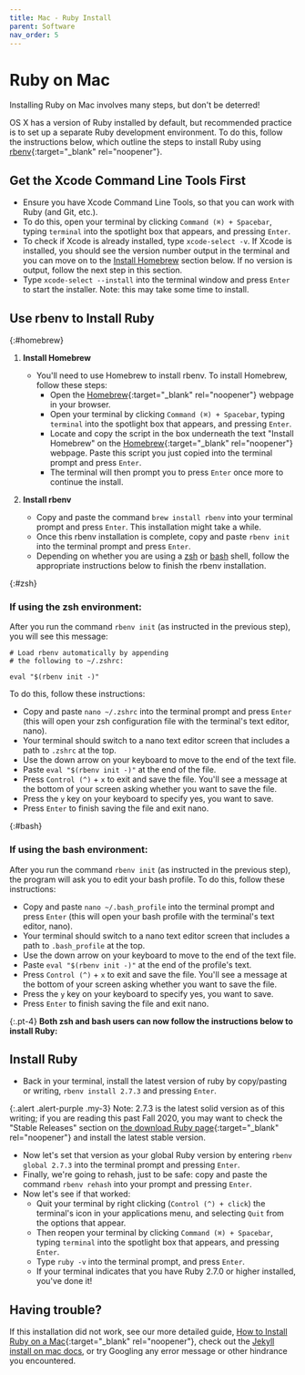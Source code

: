 ```yaml
---
title: Mac - Ruby Install
parent: Software
nav_order: 5
---
```


# Ruby on Mac

Installing Ruby on Mac involves many steps, but don't be deterred!

OS X has a version of Ruby installed by default, but recommended practice is to set up a separate Ruby development environment.
To do this, follow the instructions below, which outline the steps to install Ruby using [rbenv](https://github.com/rbenv/rbenv){:target="_blank" rel="noopener"}.

## Get the Xcode Command Line Tools First

- Ensure you have Xcode Command Line Tools, so that you can work with Ruby (and Git, etc.).
- To do this, open your terminal by clicking `Command (⌘) + Spacebar`, typing `terminal` into the spotlight box that appears, and pressing `Enter`.
- To check if Xcode is already installed, type `xcode-select -v`. If Xcode is installed, you should see the version number output in the terminal and you can move on to the [Install Homebrew](#homebrew) section below. If no version is output, follow the next step in this section.
- Type `xcode-select --install` into the terminal window and press `Enter` to start the installer. Note: this may take some time to install.

## Use rbenv to Install Ruby

{:#homebrew}
1. **Install Homebrew**
    - You'll need to use Homebrew to install rbenv. To install Homebrew, follow these steps:
        - Open the [Homebrew](https://brew.sh/){:target="_blank" rel="noopener"} webpage in your browser.
        - Open your terminal by clicking `Command (⌘) + Spacebar`, typing `terminal` into the spotlight box that appears, and pressing `Enter`.
        - Locate and copy the script in the box underneath the text "Install Homebrew" on the [Homebrew](https://brew.sh/){:target="_blank" rel="noopener"} webpage. Paste this script you just copied into the terminal prompt and press `Enter`.
        - The terminal will then prompt you to press `Enter` once more to continue the install.

2. **Install rbenv**
    - Copy and paste the command `brew install rbenv` into your terminal prompt and press `Enter`. This installation might take a while.
    - Once this rbenv installation is complete, copy and paste `rbenv init` into the terminal prompt and press `Enter`.
    - Depending on whether you are using a [zsh](#zsh) or [bash](#bash) shell, follow the appropriate instructions below to finish the rbenv installation.

{:#zsh}
### If using the zsh environment:

After you run the command `rbenv init` (as instructed in the previous step), you will see this message:

```
# Load rbenv automatically by appending
# the following to ~/.zshrc:

eval "$(rbenv init -)"
```

To do this, follow these instructions:
- Copy and paste `nano ~/.zshrc` into the terminal prompt and press `Enter` (this will open your zsh configuration file with the terminal's text editor, nano). 
- Your terminal should switch to a nano text editor screen that includes a path to `.zshrc` at the top. 
- Use the down arrow on your keyboard to move to the end of the text file.
- Paste `eval "$(rbenv init -)"` at the end of the file.
- Press `Control (^)` + `x` to exit and save the file. You'll see a message at the bottom of your screen asking whether you want to save the file.
- Press the `y` key on your keyboard to specify yes, you want to save.
- Press `Enter` to finish saving the file and exit nano.

{:#bash}
### If using the bash environment:

After you run the command `rbenv init` (as instructed in the previous step), the program will ask you to edit your bash profile. To do this, follow these instructions:
- Copy and paste `nano ~/.bash_profile` into the terminal prompt and press `Enter` (this will open your bash profile with the terminal's text editor, nano). 
- Your terminal should switch to a nano text editor screen that includes a path to `.bash_profile` at the top. 
- Use the down arrow on your keyboard to move to the end of the text file.
- Paste `eval "$(rbenv init -)"` at the end of the profile's text.
- Press `Control (^)` + `x` to exit and save the file. You'll see a message at the bottom of your screen asking whether you want to save the file.
- Press the `y` key on your keyboard to specify yes, you want to save.
- Press `Enter` to finish saving the file and exit nano.

{:.pt-4}
**Both zsh and bash users can now follow the instructions below to install Ruby:**

## Install Ruby

- Back in your terminal, install the latest version of ruby by copy/pasting or writing, `rbenv install 2.7.3` and pressing `Enter`.

{:.alert .alert-purple .my-3}
Note: 2.7.3 is the latest solid version as of this writing; if you are reading this past Fall 2020, you may want to check the "Stable Releases" section on [the download Ruby page](https://www.ruby-lang.org/en/downloads/){:target="_blank" rel="noopener"} and install the latest stable version.

- Now let's set that version as your global Ruby version by entering `rbenv global 2.7.3` into the terminal prompt and pressing `Enter`.
- Finally, we're going to rehash, just to be safe: copy and paste the command `rbenv rehash` into your prompt and pressing `Enter`.
- Now let's see if that worked:
    - Quit your terminal by right clicking (`Control (^) + click`) the terminal's icon in your applications menu, and selecting `Quit` from the options that appear.
    - Then reopen your terminal by clicking `Command (⌘) + Spacebar`, typing `terminal` into the spotlight box that appears, and pressing `Enter`.
    - Type `ruby -v` into the terminal prompt, and press `Enter`.
    - If your terminal indicates that you have Ruby 2.7.0 or higher installed, you've done it!

## Having trouble?

If this installation did not work, see our more detailed guide, [How to Install Ruby on a Mac](https://lib-static.github.io/howto/howtos/installrubymac.html){:target="_blank" rel="noopener"}, check out the [Jekyll install on mac docs](https://jekyllrb.com/docs/installation/macos/), or try Googling any error message or other hindrance you encountered.